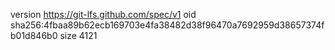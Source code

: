 version https://git-lfs.github.com/spec/v1
oid sha256:4fbaa89b62ecb169703e4fa38482d38f96470a7692959d38657374fb01d846b0
size 4121
